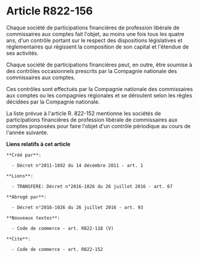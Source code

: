 # Article R822-156

Chaque société de participations financières de profession libérale de commissaires aux comptes fait l'objet, au moins une
fois tous les quatre ans, d'un contrôle portant sur le respect des dispositions législatives et réglementaires qui régissent
la composition de son capital et l'étendue de ses activités. 

Chaque société de participations financières peut, en outre, être soumise à des contrôles occasionnels prescrits par la
Compagnie nationale des commissaires aux comptes. 

Ces contrôles sont effectués par la Compagnie nationale des commissaires aux comptes ou les compagnies régionales et se
déroulent selon les règles décidées par la Compagnie nationale. 

La liste prévue à l'article R. 822-152 mentionne les sociétés de participations financières de profession libérale de
commissaires aux comptes proposées pour faire l'objet d'un contrôle périodique au cours de l'année suivante.

**Liens relatifs à cet article**

	**Créé par**:

	  - Décret n°2011-1892 du 14 décembre 2011 - art. 1

	**Liens**:

	  - TRANSFERE: Décret n°2016-1026 du 26 juillet 2016 - art. 67

	**Abrogé par**:

	  - Décret n°2016-1026 du 26 juillet 2016 - art. 93

	**Nouveaux textes**:

	  - Code de commerce - art. R822-118 (V)

	**Cite**:

	  - Code de commerce - art. R822-152
